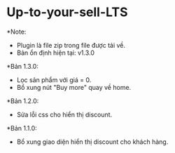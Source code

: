 # Up-to-your-sell-LTS

*Note: 
- Plugin là file zip trong file được tải về.
- Bản ổn định hiện tại: v1.3.0

*Bản 1.3.0:
- Lọc sản phẩm với giá = 0.
- Bổ xung nút "Buy more" quay về home.

*Bản 1.2.0:
- Sửa lỗi css cho hiển thị discount.

*Bản 1.1.0:
- Bổ xung giao diện hiển thị discount cho khách hàng.
